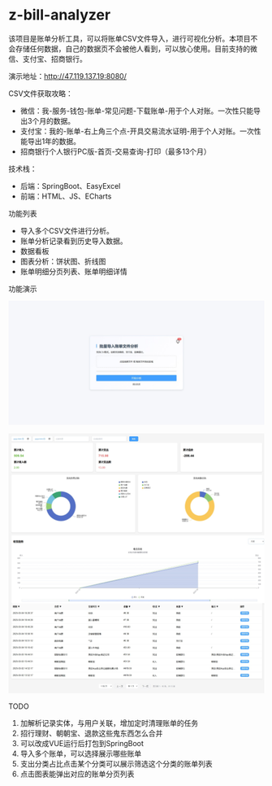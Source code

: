 # z-bill-analyzer

该项目是账单分析工具，可以将账单CSV文件导入，进行可视化分析。本项目不会存储任何数据，自己的数据页不会被他人看到，可以放心使用。目前支持的微信、支付宝、招商银行。

演示地址：http://47.119.137.19:8080/

CSV文件获取攻略：

- 微信：我-服务-钱包-账单-常见问题-下载账单-用于个人对账。一次性只能导出3个月的数据。
- 支付宝：我的-账单-右上角三个点-开具交易流水证明-用于个人对账。一次性能导出1年的数据。
- 招商银行个人银行PC版-首页-交易查询-打印（最多13个月）

技术栈：

- 后端：SpringBoot、EasyExcel
- 前端：HTML、JS、ECharts

功能列表

- 导入多个CSV文件进行分析。
- 账单分析记录看到历史导入数据。
- 数据看板
- 图表分析：饼状图、折线图
- 账单明细分页列表、账单明细详情

功能演示

![](https://raw.githubusercontent.com/zLatiao/z-bill-analyzer/refs/heads/main/img/index.jpeg)

![](https://raw.githubusercontent.com/zLatiao/z-bill-analyzer/refs/heads/main/img/visualization.jpeg)

TODO

1. 加解析记录实体，与用户关联，增加定时清理账单的任务
2. 招行理财、朝朝宝、退款这些鬼东西怎么合并
3. 可以改成VUE运行后打包到SpringBoot
4. 导入多个账单，可以选择展示哪些账单
5. 支出分类占比点击某个分类可以展示筛选这个分类的账单列表
6. 点击图表能弹出对应的账单分页列表

